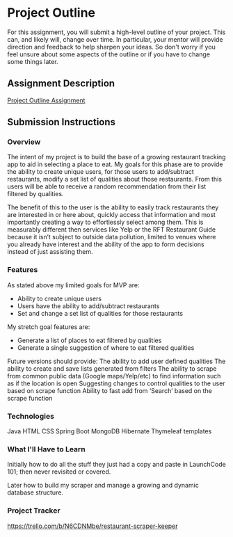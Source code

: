 # Project Outline
For this assignment, you will submit a high-level outline of your project. This can, and likely will, change over time. In particular, your mentor will provide direction and feedback to help sharpen your ideas. So don't worry if you feel unsure about some aspects of the outline or if you have to change some things later.

## Assignment Description
[Project Outline Assignment](https://education.launchcode.org/liftoff/modules/assignments/project-outline)

## Submission Instructions

### Overview
The intent of my project is to build the base of a growing restaurant tracking app to aid in selecting a place to eat.  My goals for this phase are to provide the ability to create unique users, for those users to add/subtract restaurants, modify a set list of qualities about those restaurants.  From this users will be able to receive a random recommendation from their list filtered by qualities.

The benefit of this to the user is the ability to easily track restaurants they are interested in or here about, quickly access that information and most importantly creating a way to effortlessly select among them.  This is measurably different then services like Yelp or the RFT Restaurant Guide because it isn’t subject to outside data pollution, limited to venues where you already have interest and the ability of the app to form decisions instead of just assisting them.

### Features
As stated above my limited goals for MVP are:
- Ability to create unique users
- Users have the ability to add/subtract restaurants
- Set and change a set list of qualities for those restaurants

My stretch goal features are:
- Generate a list of places to eat filtered by qualities
- Generate a single suggestion of where to eat filtered qualities

Future versions should provide:
The ability to add user defined qualities
The ability to create and save lists generated from filters 
The ability to scrape from common public data (Google maps/Yelp/etc) to find information such as if the location is open
Suggesting changes to control qualities to the user based on scrape function
Ability to fast add from ‘Search’ based on the scrape function

### Technologies
Java
HTML
CSS
Spring Boot
MongoDB
Hibernate
Thymeleaf templates


### What I'll Have to Learn
Initially how to do all the stuff they just had a copy and paste in LaunchCode 101; then never revisited or covered.

Later how to build my scraper and manage a growing and dynamic database structure.


### Project Tracker
https://trello.com/b/N6CDNMbe/restaurant-scraper-keeper
